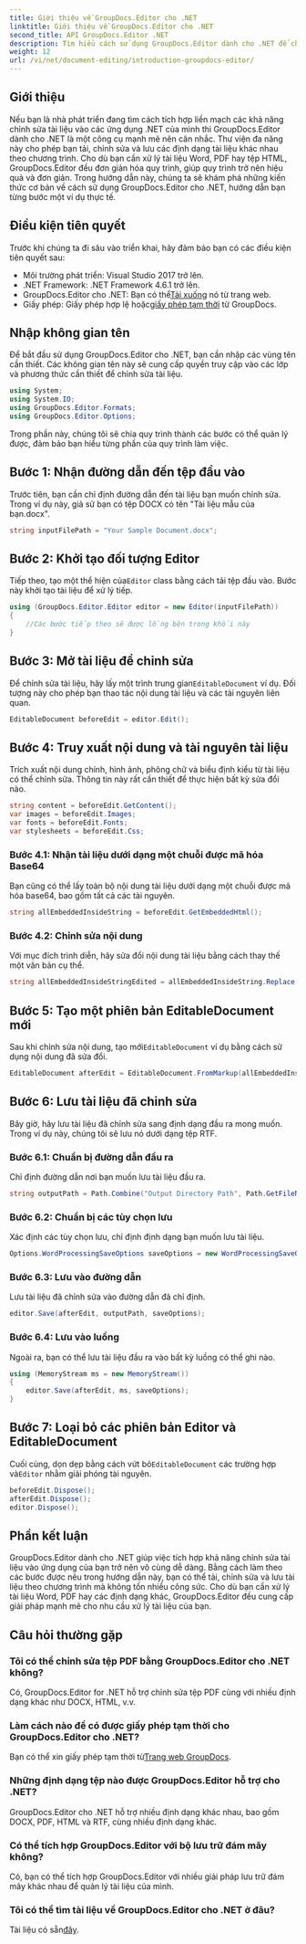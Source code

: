 ```yaml
---
title: Giới thiệu về GroupDocs.Editor cho .NET
linktitle: Giới thiệu về GroupDocs.Editor cho .NET
second_title: API GroupDocs.Editor .NET
description: Tìm hiểu cách sử dụng GroupDocs.Editor dành cho .NET để chỉnh sửa tài liệu theo chương trình với hướng dẫn chi tiết từng bước này.
weight: 12
url: /vi/net/document-editing/introduction-groupdocs-editor/
---
```

## Giới thiệu 
Nếu bạn là nhà phát triển đang tìm cách tích hợp liền mạch các khả năng chỉnh sửa tài liệu vào các ứng dụng .NET của mình thì GroupDocs.Editor dành cho .NET là một công cụ mạnh mẽ nên cân nhắc. Thư viện đa năng này cho phép bạn tải, chỉnh sửa và lưu các định dạng tài liệu khác nhau theo chương trình. Cho dù bạn cần xử lý tài liệu Word, PDF hay tệp HTML, GroupDocs.Editor đều đơn giản hóa quy trình, giúp quy trình trở nên hiệu quả và đơn giản. Trong hướng dẫn này, chúng ta sẽ khám phá những kiến thức cơ bản về cách sử dụng GroupDocs.Editor cho .NET, hướng dẫn bạn từng bước một ví dụ thực tế.
## Điều kiện tiên quyết
Trước khi chúng ta đi sâu vào triển khai, hãy đảm bảo bạn có các điều kiện tiên quyết sau:
- Môi trường phát triển: Visual Studio 2017 trở lên.
- .NET Framework: .NET Framework 4.6.1 trở lên.
-  GroupDocs.Editor cho .NET: Bạn có thể[Tải xuống](https://releases.groupdocs.com/editor/net/) nó từ trang web.
-  Giấy phép: Giấy phép hợp lệ hoặc[giấy phép tạm thời](https://purchase.groupdocs.com/temporary-license/) từ GroupDocs.
## Nhập không gian tên
Để bắt đầu sử dụng GroupDocs.Editor cho .NET, bạn cần nhập các vùng tên cần thiết. Các không gian tên này sẽ cung cấp quyền truy cập vào các lớp và phương thức cần thiết để chỉnh sửa tài liệu.
```csharp
using System;
using System.IO;
using GroupDocs.Editor.Formats;
using GroupDocs.Editor.Options;
```

Trong phần này, chúng tôi sẽ chia quy trình thành các bước có thể quản lý được, đảm bảo bạn hiểu từng phần của quy trình làm việc.
## Bước 1: Nhận đường dẫn đến tệp đầu vào
Trước tiên, bạn cần chỉ định đường dẫn đến tài liệu bạn muốn chỉnh sửa. Trong ví dụ này, giả sử bạn có tệp DOCX có tên "Tài liệu mẫu của bạn.docx".
```csharp
string inputFilePath = "Your Sample Document.docx";
```
## Bước 2: Khởi tạo đối tượng Editor
 Tiếp theo, tạo một thể hiện của`Editor` class bằng cách tải tệp đầu vào. Bước này khởi tạo tài liệu để xử lý tiếp.
```csharp
using (GroupDocs.Editor.Editor editor = new Editor(inputFilePath))
{
    //Các bước tiếp theo sẽ được lồng bên trong khối này
}
```
## Bước 3: Mở tài liệu để chỉnh sửa
 Để chỉnh sửa tài liệu, hãy lấy một trình trung gian`EditableDocument` ví dụ. Đối tượng này cho phép bạn thao tác nội dung tài liệu và các tài nguyên liên quan.
```csharp
EditableDocument beforeEdit = editor.Edit();
```
## Bước 4: Truy xuất nội dung và tài nguyên tài liệu
Trích xuất nội dung chính, hình ảnh, phông chữ và biểu định kiểu từ tài liệu có thể chỉnh sửa. Thông tin này rất cần thiết để thực hiện bất kỳ sửa đổi nào.
```csharp
string content = beforeEdit.GetContent();
var images = beforeEdit.Images;
var fonts = beforeEdit.Fonts;
var stylesheets = beforeEdit.Css;
```
### Bước 4.1: Nhận tài liệu dưới dạng một chuỗi được mã hóa Base64
Bạn cũng có thể lấy toàn bộ nội dung tài liệu dưới dạng một chuỗi được mã hóa base64, bao gồm tất cả các tài nguyên.
```csharp
string allEmbeddedInsideString = beforeEdit.GetEmbeddedHtml();
```
### Bước 4.2: Chỉnh sửa nội dung
Với mục đích trình diễn, hãy sửa đổi nội dung tài liệu bằng cách thay thế một văn bản cụ thể.
```csharp
string allEmbeddedInsideStringEdited = allEmbeddedInsideString.Replace("Subtitle", "Edited subtitle");
```
## Bước 5: Tạo một phiên bản EditableDocument mới
 Sau khi chỉnh sửa nội dung, tạo mới`EditableDocument` ví dụ bằng cách sử dụng nội dung đã sửa đổi.
```csharp
EditableDocument afterEdit = EditableDocument.FromMarkup(allEmbeddedInsideStringEdited, null);
```
## Bước 6: Lưu tài liệu đã chỉnh sửa
Bây giờ, hãy lưu tài liệu đã chỉnh sửa sang định dạng đầu ra mong muốn. Trong ví dụ này, chúng tôi sẽ lưu nó dưới dạng tệp RTF.
### Bước 6.1: Chuẩn bị đường dẫn đầu ra
Chỉ định đường dẫn nơi bạn muốn lưu tài liệu đầu ra.
```csharp
string outputPath = Path.Combine("Output Directory Path", Path.GetFileNameWithoutExtension(inputFilePath) + ".rtf");
```
### Bước 6.2: Chuẩn bị các tùy chọn lưu
Xác định các tùy chọn lưu, chỉ định định dạng bạn muốn lưu tài liệu.
```csharp
Options.WordProcessingSaveOptions saveOptions = new WordProcessingSaveOptions(WordProcessingFormats.Rtf);
```
### Bước 6.3: Lưu vào đường dẫn
Lưu tài liệu đã chỉnh sửa vào đường dẫn đã chỉ định.
```csharp
editor.Save(afterEdit, outputPath, saveOptions);
```
### Bước 6.4: Lưu vào luồng
Ngoài ra, bạn có thể lưu tài liệu đầu ra vào bất kỳ luồng có thể ghi nào.
```csharp
using (MemoryStream ms = new MemoryStream())
{
    editor.Save(afterEdit, ms, saveOptions);
}
```
## Bước 7: Loại bỏ các phiên bản Editor và EditableDocument
 Cuối cùng, dọn dẹp bằng cách vứt bỏ`EditableDocument` các trường hợp và`Editor` nhằm giải phóng tài nguyên.
```csharp
beforeEdit.Dispose();
afterEdit.Dispose();
editor.Dispose();
```

## Phần kết luận
GroupDocs.Editor dành cho .NET giúp việc tích hợp khả năng chỉnh sửa tài liệu vào ứng dụng của bạn trở nên vô cùng dễ dàng. Bằng cách làm theo các bước được nêu trong hướng dẫn này, bạn có thể tải, chỉnh sửa và lưu tài liệu theo chương trình mà không tốn nhiều công sức. Cho dù bạn cần xử lý tài liệu Word, PDF hay các định dạng khác, GroupDocs.Editor đều cung cấp giải pháp mạnh mẽ cho nhu cầu xử lý tài liệu của bạn.
## Câu hỏi thường gặp
### Tôi có thể chỉnh sửa tệp PDF bằng GroupDocs.Editor cho .NET không?
Có, GroupDocs.Editor for .NET hỗ trợ chỉnh sửa tệp PDF cùng với nhiều định dạng khác như DOCX, HTML, v.v.
### Làm cách nào để có được giấy phép tạm thời cho GroupDocs.Editor cho .NET?
 Bạn có thể xin giấy phép tạm thời từ[Trang web GroupDocs](https://purchase.groupdocs.com/temporary-license/).
### Những định dạng tệp nào được GroupDocs.Editor hỗ trợ cho .NET?
GroupDocs.Editor cho .NET hỗ trợ nhiều định dạng khác nhau, bao gồm DOCX, PDF, HTML và RTF, cùng nhiều định dạng khác.
### Có thể tích hợp GroupDocs.Editor với bộ lưu trữ đám mây không?
Có, bạn có thể tích hợp GroupDocs.Editor với nhiều giải pháp lưu trữ đám mây khác nhau để quản lý tài liệu của mình.
### Tôi có thể tìm tài liệu về GroupDocs.Editor cho .NET ở đâu?
Tài liệu có sẵn[đây](https://tutorials.groupdocs.com/editor/net/).